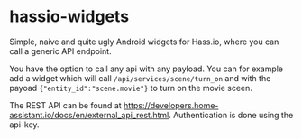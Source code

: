 # hassio-widgets
Simple, naive and quite ugly Android widgets for Hass.io, where you can call a generic API endpoint.

You have the option to call any api with any payload. You can for example add a widget which will call `/api/services/scene/turn_on` and with the payoad `{"entity_id":"scene.movie"}` to turn on the movie sceen.

The REST API can be found at https://developers.home-assistant.io/docs/en/external_api_rest.html. Authentication is done using the api-key.
